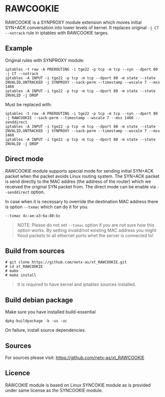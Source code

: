 RAWCOOKIE
=======

RAWCOOKIE is a SYNPROXY module extension which moves initial SYN+ACK conversation into lower levels of kernel. It replaces original `-j CT --notrack` rule in iptables with RAWCOOKIE targes.

Example
---------------

Original rules with SYNPROXY module:
 ```
 iptables -t raw -A PREROUTING -i tge22 -p tcp -m tcp --syn --dport 80 -j CT --notrack
 iptables -A INPUT -i tge22 -p tcp -m tcp --dport 80 -m state --state INVALID,UNTRACKED -j SYNPROXY --sack-perm --timestamp --wscale 7 --mss 1460
 iptables -A INPUT -i tge22 -p tcp -m tcp --dport 80 -m state --state INVALID -j DROP
 ```

Must be replaced with:
 ```
 iptables -t raw -A PREROUTING -i tge22 -p tcp -m tcp --syn --dport 80 -j RAWCOOKIE --sack-perm --timestamp --wscale 7 --mss 1460 --senddirect
 iptables -A INPUT -i tge22 -p tcp -m tcp --dport 80 -m state --state INVALID,UNTRACKED -j SYNPROXY --sack-perm --timestamp --wscale 7 --mss 1460
 iptables -A INPUT -i tge22 -p tcp -m tcp --dport 80 -m state --state INVALID -j DROP
 ```


Direct mode
---------------

RAWCOOKIE module supports special mode for sending initial SYN+ACK packet when the packet avoids Linux routing system. The SYN+ACK packet is send directly to the MAC addres (the address of the router)  which we received the original SYN packet from. The direct mode can be enable via `--senddirect` option.

In case when it is necessary to override the destination MAC address there is option `--txmac` which can do it for you.

```--txmac 4c:ae:a3:6a:80:bc```

> NOTE: Please do not set `--txmac` option if you are not sure how this option works. By setting invalid/not existing MAC address you might flood packets to all ethernet ports whet the server is connected to!


Build from sources
---------------

```
# git clone https://github.com/netx-as/xt_RAWCOOKIE.git
# cd xt_RAWCOOKIE
# make
# make install
```

> It is required to have kernel and iptables sources installed.

Build debian package
---------------

Make sure you have installed build-essential

```
dpkg-buildpackage -b -us -uc
```

On failure, install source dependencies.

Sources
---------------

For sources please visit: https://github.com/netx-as/xt_RAWCOOKIE


Licence
---------------

RAWCOKIE module is based on Linux SYNCOKIE module as is provided under same license as the SYNCOOKIE module.
